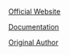 [Official Website](https://www.shiplink.se)

[Documentation](https://docs.google.com/document/d/1CIo_4rMqka8m0egTHMqKI-5Ep6xAgY2wNUb106ClLiU)

[Original Author](http://www.tim-international.net)
